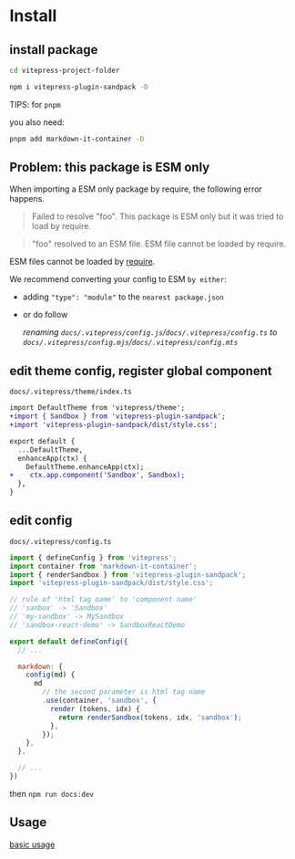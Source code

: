 # Install

## install package

```bash
cd vitepress-project-folder

npm i vitepress-plugin-sandpack -D
```

TIPS: for `pnpm`

you also need:

```bash
pnpm add markdown-it-container -D
```

## Problem: this package is ESM only

When importing a ESM only package by require, the following error happens.

> Failed to resolve "foo". This package is ESM only but it was tried to load by require.

> "foo" resolved to an ESM file. ESM file cannot be loaded by require.

ESM files cannot be loaded by [require](https://nodejs.org/docs/latest-v18.x/api/esm.html#require:~:text=Using%20require%20to%20load%20an%20ES%20module%20is%20not%20supported%20because%20ES%20modules%20have%20asynchronous%20execution.%20Instead%2C%20use%20import()%20to%20load%20an%20ES%20module%20from%20a%20CommonJS%20module.).

We recommend converting your config to ESM `by either`:

- adding `"type": "module"` to the `nearest package.json`

- or do follow

  *renaming `docs/.vitepress/config.js`/`docs/.vitepress/config.ts` to `docs/.vitepress/config.mjs`/`docs/.vitepress/config.mts`*


## edit theme config, register global component

`docs/.vitepress/theme/index.ts`

```diff
import DefaultTheme from 'vitepress/theme';
+import { Sandbox } from 'vitepress-plugin-sandpack';
+import 'vitepress-plugin-sandpack/dist/style.css';

export default {
  ...DefaultTheme,
  enhanceApp(ctx) {
    DefaultTheme.enhanceApp(ctx);
+    ctx.app.component('Sandbox', Sandbox);
  },
}
```

## edit config

`docs/.vitepress/config.ts`

```js
import { defineConfig } from 'vitepress';
import container from 'markdown-it-container';
import { renderSandbox } from 'vitepress-plugin-sandpack';
import 'vitepress-plugin-sandpack/dist/style.css';

// rule of 'html tag name' to 'component name'
// 'sanbox' -> 'Sandbox'
// 'my-sandbox' -> MySandbox
// 'sandbox-react-demo' -> SandboxReactDemo

export default defineConfig({
  // ...

  markdown: {
    config(md) {
      md
        // the second parameter is html tag name
        .use(container, 'sandbox', {
          render (tokens, idx) {
            return renderSandbox(tokens, idx, 'sandbox');
          },
        });
    },
  },

  // ...
})
```

then `npm run docs:dev`

## Usage

[basic usage](./../basic-usage/entry.md)
